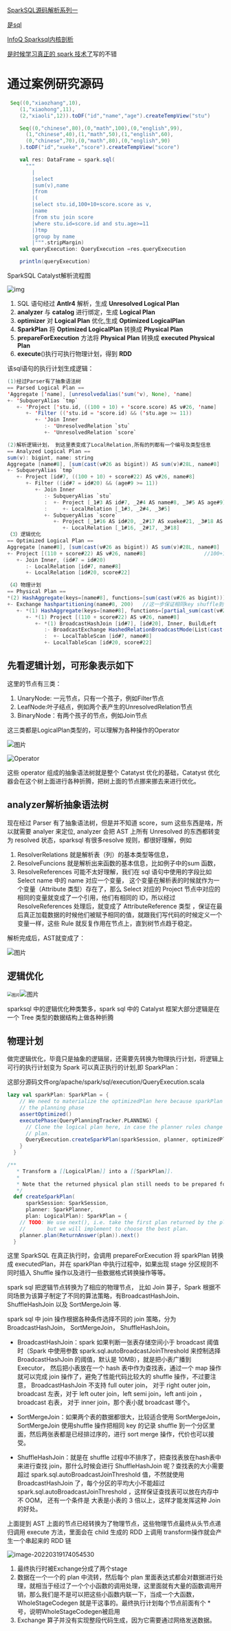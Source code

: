 [SparkSQL源码解析系列一](https://zhuanlan.zhihu.com/p/367590611)

[是sql](https://mp.weixin.qq.com/s/awT4aawtTIkNKGI_2zn5NA)

[InfoQ Sparksql内核剖析](https://xie.infoq.cn/article/2a70e9fb993bed9bc9ed02c46)

[是时候学习真正的 spark 技术了](https://mp.weixin.qq.com/s/awT4aawtTIkNKGI_2zn5NA)写的不错

# 通过案例研究源码

```scala
 Seq((0,"xiaozhang",10),
    (1,"xiaohong",11),
    (2,"xiaoli",12)).toDF("id","name","age").createTempView("stu")

    Seq((0,"chinese",80),(0,"math",100),(0,"english",99),
      (1,"chinese",40),(1,"math",50),(1,"english",60),
      (0,"chinese",70),(0,"math",80),(0,"english",90)
    ).toDF("id","xueke","score").createTempView("score")

    val res: DataFrame = spark.sql(
      """
        |
        |select
        |sum(v),name
        |from
        |(
        |select stu.id,100+10+score.score as v,
        |name
        |from stu join score
        |where stu.id=score.id and stu.age>=11
        |)tmp
        |group by name
        |""".stripMargin)
    val queryExecution: QueryExecution =res.queryExecution

    println(queryExecution)
```



SparkSQL Catalyst解析流程图

![img](https://piggo-picture.oss-cn-hangzhou.aliyuncs.com/image/ab8bdf5c6b7dd28842ac64256a66346c.png)

1. SQL 语句经过 **Antlr4** 解析，生成 **Unresolved Logical Plan**
2. **analyzer** 与 **catalog** 进行绑定，生成 **Logical Plan**
3. **optimizer** 对 **Logical Plan** 优化,生成 **Optimized LogicalPlan**
4. **SparkPlan** 将 **Optimized LogicalPlan** 转换成 **Physical Plan**
5. **prepareForExecution** 方法将 **Physical Plan** 转换成 **executed Physical Plan**
6. **execute**()执行可执行物理计划，得到 **RDD**



该sql语句的执行计划生成逻辑：

```scala
(1)经过Parser有了抽象语法树
== Parsed Logical Plan ==
'Aggregate ['name], [unresolvedalias('sum('v), None), 'name]
+- 'SubqueryAlias `tmp`
   +- 'Project ['stu.id, ((100 + 10) + 'score.score) AS v#26, 'name]
      +- 'Filter (('stu.id = 'score.id) && ('stu.age >= 11))
         +- 'Join Inner
            :- 'UnresolvedRelation `stu`
            +- 'UnresolvedRelation `score`

(2)解析逻辑计划， 到这里表变成了LocalRelation,所有的列都有一个编号及类型信息
== Analyzed Logical Plan ==
sum(v): bigint, name: string
Aggregate [name#8], [sum(cast(v#26 as bigint)) AS sum(v)#28L, name#8]
+- SubqueryAlias `tmp`
   +- Project [id#7, ((100 + 10) + score#22) AS v#26, name#8]
      +- Filter ((id#7 = id#20) && (age#9 >= 11))
         +- Join Inner
            :- SubqueryAlias `stu`
            :  +- Project [_1#3 AS id#7, _2#4 AS name#8, _3#5 AS age#9]
            :     +- LocalRelation [_1#3, _2#4, _3#5]
            +- SubqueryAlias `score`
               +- Project [_1#16 AS id#20, _2#17 AS xueke#21, _3#18 AS score#22]
                  +- LocalRelation [_1#16, _2#17, _3#18]
（3）逻辑优化
== Optimized Logical Plan ==
Aggregate [name#8], [sum(cast(v#26 as bigint)) AS sum(v)#28L, name#8]
+- Project [(110 + score#22) AS v#26, name#8]					//100+10变成了110
   +- Join Inner, (id#7 = id#20)
      :- LocalRelation [id#7, name#8]
      +- LocalRelation [id#20, score#22]

（4）物理计划
== Physical Plan ==
*(2) HashAggregate(keys=[name#8], functions=[sum(cast(v#26 as bigint))], output=[sum(v)#28L, name#8])  //整体聚合
+- Exchange hashpartitioning(name#8, 200)   //这一步保证相同key shuffle到相同分区
   +- *(1) HashAggregate(keys=[name#8], functions=[partial_sum(cast(v#26 as bigint))], output=[name#8, sum#32L]) //局部聚合
      +- *(1) Project [(110 + score#22) AS v#26, name#8]
         +- *(1) BroadcastHashJoin [id#7], [id#20], Inner, BuildLeft
            :- BroadcastExchange HashedRelationBroadcastMode(List(cast(input[0, int, false] as bigint)))//Exchange 用来在节点间交换数据
            :  +- LocalTableScan [id#7, name#8]
            +- LocalTableScan [id#20, score#22]
```

## 先看逻辑计划，可形象表示如下

这里的节点有三类：

1. UnaryNode: 一元节点，只有一个孩子，例如Filter节点
2. LeafNode:叶子结点，例如两个表产生的UnresolvedRelation节点
3. BinaryNode：有两个孩子的节点，例如Join节点

这三类都是LogicalPlan类型的，可以理解为各种操作的Operator

![图片](https://piggo-picture.oss-cn-hangzhou.aliyuncs.com/image/640-20220319165918381.jpeg)

![Operator](https://piggo-picture.oss-cn-hangzhou.aliyuncs.com/image/640-20220319170745211.jpeg )

这些 operator 组成的抽象语法树就是整个 Catatyst 优化的基础，Catatyst 优化器会在这个树上面进行各种折腾，把树上面的节点挪来挪去来进行优化。

## analyzer解析抽象语法树

现在经过 Parser 有了抽象语法树，但是并不知道 score，sum 这些东西是啥，所以就需要 analyer 来定位, analyzer 会把 AST 上所有 Unresolved 的东西都转变为 resolved 状态，sparksql 有很多resolve 规则，都很好理解，例如

1.  ResolverRelations 就是解析表（列）的基本类型等信息，
2. ResolveFuncions 就是解析出来函数的基本信息，比如例子中的sum 函数，
3. ResolveReferences 可能不太好理解，我们在 sql 语句中使用的字段比如 Select name 中的 name 对应一个变量， 这个变量在解析表的时候就作为一个变量（Attribute 类型）存在了，那么 Select 对应的 Project 节点中对应的相同的变量就变成了一个引用，他们有相同的 ID，所以经过 ResolveReferences 处理后，就变成了 AttributeReference 类型  ，保证在最后真正加载数据的时候他们被赋予相同的值，就跟我们写代码的时候定义一个变量一样，这些 Rule 就反复作用在节点上，直到树节点趋于稳定。

解析完成后，AST就变成了：

![图片](https://piggo-picture.oss-cn-hangzhou.aliyuncs.com/image/640-20220319172104378.jpeg)

## 逻辑优化

<img src="https://piggo-picture.oss-cn-hangzhou.aliyuncs.com/image/640-20220319172330430.jpeg" alt="图片" style="zoom:67%;" />![图片](https://piggo-picture.oss-cn-hangzhou.aliyuncs.com/image/640-20220319172330430.jpeg)

sparksql 中的逻辑优化种类繁多，spark sql 中的 Catalyst 框架大部分逻辑是在一个 Tree 类型的数据结构上做各种折腾

## 物理计划

做完逻辑优化，毕竟只是抽象的逻辑层，还需要先转换为物理执行计划，将逻辑上可行的执行计划变为 Spark 可以真正执行的计划,即 SparkPlan：

这部分源码文件org/apache/spark/sql/execution/QueryExecution.scala

```scala
lazy val sparkPlan: SparkPlan = {
    // We need to materialize the optimizedPlan here because sparkPlan is also tracked under
    // the planning phase
    assertOptimized()
    executePhase(QueryPlanningTracker.PLANNING) {
      // Clone the logical plan here, in case the planner rules change the states of the logical
      // plan.
      QueryExecution.createSparkPlan(sparkSession, planner, optimizedPlan.clone())
    }
  }

/**
   * Transform a [[LogicalPlan]] into a [[SparkPlan]].
   *
   * Note that the returned physical plan still needs to be prepared for execution.
   */
  def createSparkPlan(
      sparkSession: SparkSession,
      planner: SparkPlanner,
      plan: LogicalPlan): SparkPlan = {
    // TODO: We use next(), i.e. take the first plan returned by the planner, here for now,
    //       but we will implement to choose the best plan.
    planner.plan(ReturnAnswer(plan)).next()
  }
```



这里 SparkSQL 在真正执行时，会调用 prepareForExecution 将 sparkPlan 转换成 executedPlan，并在 sparkPlan 中执行过程中，如果出现 stage 分区规则不同时插入 Shuffle 操作以及进行一些数据格式转换操作等等。

spark sql 把逻辑节点转换为了相应的物理节点， 比如 Join 算子，Spark 根据不同场景为该算子制定了不同的算法策略，有BroadcastHashJoin、ShuffleHashJoin 以及 SortMergeJoin 等.

spark sql 中 join 操作根据各种条件选择不同的 join 策略，分为 BroadcastHashJoin， SortMergeJoin， ShuffleHashJoin。



- BroadcastHashJoin：spark 如果判断一张表存储空间小于 broadcast 阈值时（Spark 中使用参数 spark.sql.autoBroadcastJoinThreshold 来控制选择 BroadcastHashJoin 的阈值，默认是 10MB），就是把小表广播到 Executor， 然后把小表放在一个 hash 表中作为查找表，通过一个 map 操作就可以完成 join 操作了，避免了性能代码比较大的 shuffle 操作，不过要注意， BroadcastHashJoin 不支持 full outer join， 对于 right outer join， broadcast 左表，对于 left outer join，left semi join，left anti join ，broadcast 右表， 对于 inner join，那个表小就 broadcast 哪个。



- SortMergeJoin：如果两个表的数据都很大，比较适合使用 SortMergeJoin， SortMergeJoin 使用shuffle 操作把相同 key 的记录 shuffle 到一个分区里面，然后两张表都是已经排过序的，进行 sort merge 操作，代价也可以接受。



- ShuffleHashJoin：就是在 shuffle 过程中不排序了，把查找表放在hash表中来进行查找 join，那什么时候会进行 ShuffleHashJoin 呢？查找表的大小需要超过 spark.sql.autoBroadcastJoinThreshold 值，不然就使用  BroadcastHashJoin 了，每个分区的平均大小不能超过  spark.sql.autoBroadcastJoinThreshold ，这样保证查找表可以放在内存中不 OOM， 还有一个条件是 大表是小表的 3 倍以上，这样才能发挥这种 Join 的好处。



上面提到 AST 上面的节点已经转换为了物理节点，这些物理节点最终从头节点递归调用 execute 方法，里面会在 child 生成的 RDD 上调用 transform操作就会产生一个串起来的 RDD 链

![image-20220319174054530](https://piggo-picture.oss-cn-hangzhou.aliyuncs.com/image/image-20220319174054530.png)

1. 最终执行时被Exchange分成了两个stage
2. 数据在一个一个的 plan 中流转，然后每个 plan 里面表达式都会对数据进行处理，就相当于经过了一个个小函数的调用处理，这里面就有大量的函数调用开销，那么我们是不是可以把这些小函数内联一下，当成一个大函数，WholeStageCodegen 就是干这事的。最终执行计划每个节点前面有个 * 号，说明WholeStageCodegen被启用
3. Exchange 算子并没有实现整段代码生成，因为它需要通过网络发送数据。

